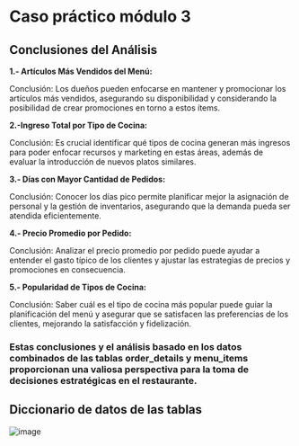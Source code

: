 # Caso práctico módulo 3

## Conclusiones del Análisis

**1.- Artículos Más Vendidos del Menú:**

 Conclusión: Los dueños pueden enfocarse en mantener y promocionar los artículos más vendidos, asegurando su disponibilidad y considerando la posibilidad de crear promociones en torno a estos ítems.

**2.-Ingreso Total por Tipo de Cocina:**

Conclusión: Es crucial identificar qué tipos de cocina generan más ingresos para poder enfocar recursos y marketing en estas áreas, además de evaluar la introducción de nuevos platos similares.

**3.- Días con Mayor Cantidad de Pedidos:**

 Conclusión: Conocer los días pico permite planificar mejor la asignación de personal y la gestión de inventarios, asegurando que la demanda pueda ser atendida eficientemente.

**4.- Precio Promedio por Pedido:**

Conclusión: Analizar el precio promedio por pedido puede ayudar a entender el gasto típico de los clientes y ajustar las estrategias de precios y promociones en consecuencia.

**5.- Popularidad de Tipos de Cocina:**

Conclusión: Saber cuál es el tipo de cocina más popular puede guiar la planificación del menú y asegurar que se satisfacen las preferencias de los clientes, mejorando la satisfacción y fidelización.

### Estas conclusiones y el análisis basado en los datos combinados de las tablas order_details y menu_items proporcionan una valiosa perspectiva para la toma de decisiones estratégicas en el restaurante.


## Diccionario de datos de las tablas

![image](https://github.com/user-attachments/assets/2136b85f-ac9d-44d4-8029-92e1fda4e4b6)




